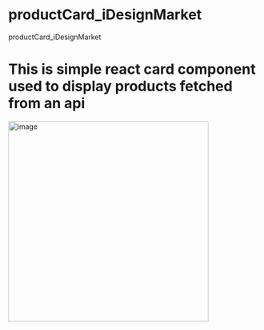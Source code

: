 # productCard_iDesignMarket
productCard_iDesignMarket
<h1>This is simple react card component used to display products fetched from an api </h1>
<img  alt="image" width="400" src="https://github.com/vishugupta517/productCard_iDesignMarket/assets/53815293/eb5674fd-5295-4944-8ccc-c3957c21bea5" >

